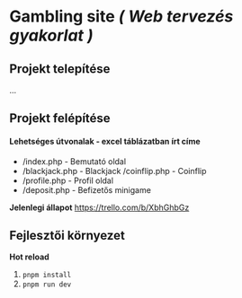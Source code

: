 # Gambling site _( Web tervezés gyakorlat )_

## Projekt telepítése

...

## Projekt felépítése

#### Lehetséges útvonalak - excel táblázatban írt címe

-   /index.php - Bemutató oldal
-   /blackjack.php - Blackjack /coinflip.php - Coinflip
-   /profile.php - Profil oldal
-   /deposit.php - Befizetős minigame

**Jelenlegi állapot**
https://trello.com/b/XbhGhbGz

## Fejlesztői környezet

**Hot reload**

1.  `pnpm install`
2.  `pnpm run dev`
